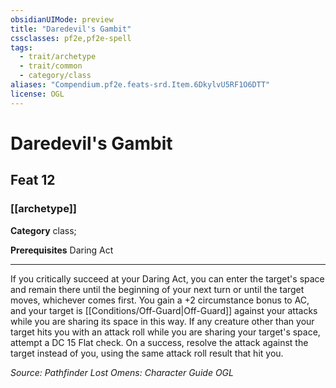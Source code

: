 ```yaml
---
obsidianUIMode: preview
title: "Daredevil's Gambit"
cssclasses: pf2e,pf2e-spell
tags:
  - trait/archetype
  - trait/common
  - category/class
aliases: "Compendium.pf2e.feats-srd.Item.6DkylvU5RF1O6DTT"
license: OGL
---
```

# Daredevil's Gambit
## Feat 12
### [[archetype]]

**Category** class; 



**Prerequisites** Daring Act
* * *
If you critically succeed at your Daring Act, you can enter the target's space and remain there until the beginning of your next turn or until the target moves, whichever comes first. You gain a +2 circumstance bonus to AC, and your target is [[Conditions/Off-Guard|Off-Guard]] against your attacks while you are sharing its space in this way. If any creature other than your target hits you with an attack roll while you are sharing your target's space, attempt a DC 15 Flat check. On a success, resolve the attack against the target instead of you, using the same attack roll result that hit you.

*Source: Pathfinder Lost Omens: Character Guide*
*OGL*